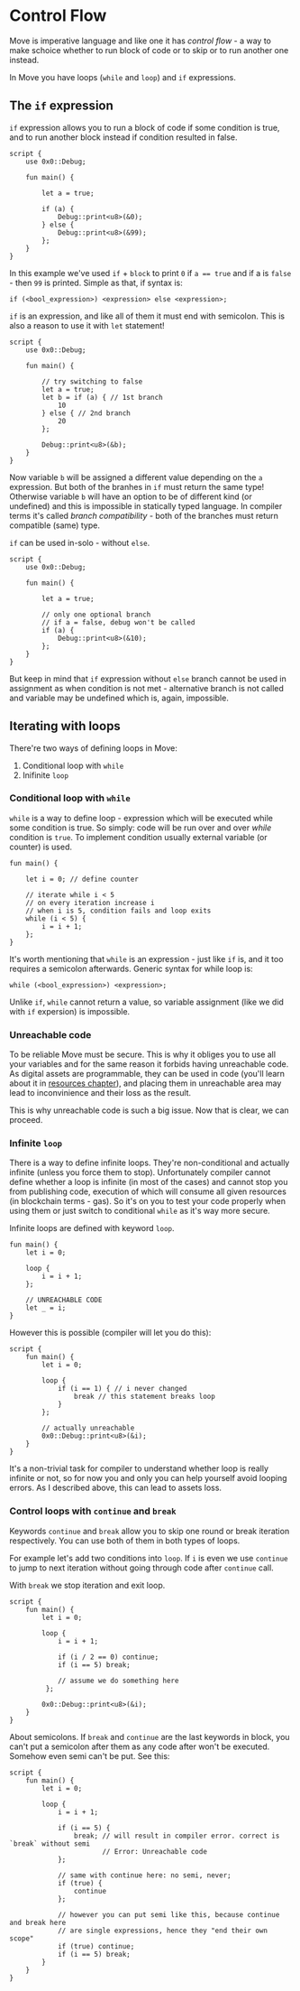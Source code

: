 # Control Flow

Move is imperative language and like one it has *control flow* - a way to make schoice whether to run block of code or to skip or to run another one instead.

<!-- In Move you have two statme to control flow: by using loops (`while` and `loop`) or `if` expressions. -->

In Move you have loops (`while` and `loop`) and `if` expressions.

## The `if` expression

`if` expression allows you to run a block of code if some condition is true, and to run another block instead if condition resulted in false.

```Move
script {
    use 0x0::Debug;

    fun main() {

        let a = true;

        if (a) {
            Debug::print<u8>(&0);
        } else {
            Debug::print<u8>(&99);
        };
    }
}
```

In this example we've used `if` + `block` to print `0` if `a == true` and if a is `false` - then `99` is printed. Simple as that, if syntax is:

```
if (<bool_expression>) <expression> else <expression>;
```

`if` is an expression, and like all of them it must end with semicolon. This is also a reason to use it with `let` statement!

```Move
script {
    use 0x0::Debug;

    fun main() {

        // try switching to false
        let a = true;
        let b = if (a) { // 1st branch
            10
        } else { // 2nd branch
            20
        };

        Debug::print<u8>(&b);
    }
}
```

Now variable `b` will be assigned a different value depending on the `a` expression. But both of the branhes in `if` must return the same type! Otherwise variable `b` will have an option to be of different kind (or undefined) and this is impossible in statically typed language. In compiler terms it's called *branch compatibility* - both of the branches must return compatible (same) type.

`if` can be used in-solo - without `else`.

```Move
script {
    use 0x0::Debug;

    fun main() {

        let a = true;

        // only one optional branch
        // if a = false, debug won't be called
        if (a) {
            Debug::print<u8>(&10);
        };
    }
}
```

But keep in mind that `if` expression without `else` branch cannot be used in assignment as when condition is not met - alternative branch is not called and variable may be undefined which is, again, impossible.

## Iterating with loops

There're two ways of defining loops in Move:
1. Conditional loop with `while`
2. Inifinite `loop`

### Conditional loop with `while`

`while` is a way to define loop - expression which will be executed while some condition is true. So simply: code will be run over and over *while* condition is `true`. To implement condition usually external variable (or counter) is used.

```Move
fun main() {

    let i = 0; // define counter

    // iterate while i < 5
    // on every iteration increase i
    // when i is 5, condition fails and loop exits
    while (i < 5) {
        i = i + 1;
    };
}
```

It's worth mentioning that `while` is an expression - just like `if` is, and it too requires a semicolon afterwards. Generic syntax for while loop is:

```Move
while (<bool_expression>) <expression>;
```

Unlike `if`, `while` cannot return a value, so variable assignment (like we did with `if` expersion) is impossible.

### Unreachable code

To be reliable Move must be secure. This is why it obliges you to use all your variables and for the same reason it forbids having unreachable code. As digital assets are programmable, they can be used in code (you'll learn about it in [resources chapter](/chapters/resource.md)), and placing them in unreachable area may lead to inconvinience and their loss as the result.

This is why unreachable code is such a big issue. Now that is clear, we can proceed.

### Infinite `loop`

There is a way to define infinite loops. They're non-conditional and actually infinite (unless you force them to stop). Unfortunately compiler cannot define whether a loop is infinite (in most of the cases) and cannot stop you from publishing code, execution of which will consume all given resources (in blockchain terms - gas). So it's on you to test your code properly when using them or just switch to conditional `while` as it's way more secure.

Infinite loops are defined with keyword `loop`.

```Move
fun main() {
    let i = 0;

    loop {
        i = i + 1;
    };

    // UNREACHABLE CODE
    let _ = i;
}
```

However this is possible (compiler will let you do this):

```Move
script {
    fun main() {
        let i = 0;

        loop {
            if (i == 1) { // i never changed
                break // this statement breaks loop
            }
        };

        // actually unreachable
        0x0::Debug::print<u8>(&i);
    }
}
```

It's a non-trivial task for compiler to understand whether loop is really infinite or not, so for now you and only you can help yourself avoid looping errors. As I described above, this can lead to assets loss.

### Control loops with `continue` and `break`

Keywords `continue` and `break` allow you to skip one round or break iteration respectively. You can use both of them in both types of loops.

For example let's add two conditions into `loop`. If `i` is even we use `continue` to jump to next iteration without going through code after `continue` call.

With `break` we stop iteration and exit loop.

```Move
script {
    fun main() {
        let i = 0;

        loop {
            i = i + 1;

            if (i / 2 == 0) continue;
            if (i == 5) break;

            // assume we do something here
         };

        0x0::Debug::print<u8>(&i);
    }
}
```

About semicolons. If `break` and `continue` are the last keywords in block, you can't put a semicolon after them as any code after won't be executed. Somehow even semi can't be put. See this:

```Move
script {
    fun main() {
        let i = 0;

        loop {
            i = i + 1;

            if (i == 5) {
                break; // will result in compiler error. correct is `break` without semi
                       // Error: Unreachable code
            };

            // same with continue here: no semi, never;
            if (true) {
                continue
            };

            // however you can put semi like this, because continue and break here
            // are single expressions, hence they "end their own scope"
            if (true) continue;
            if (i == 5) break;
        }
    }
}
```

